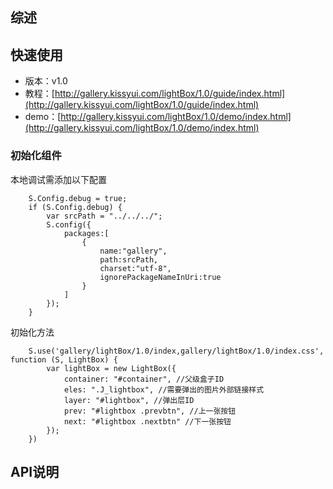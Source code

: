 ﻿## 综述

## 快速使用

* 版本：v1.0
* 教程：[http://gallery.kissyui.com/lightBox/1.0/guide/index.html](http://gallery.kissyui.com/lightBox/1.0/guide/index.html)
* demo：[http://gallery.kissyui.com/lightBox/1.0/demo/index.html](http://gallery.kissyui.com/lightBox/1.0/demo/index.html)

### 初始化组件

本地调试需添加以下配置

		S.Config.debug = true;
	    if (S.Config.debug) {
	        var srcPath = "../../../";
	        S.config({
	            packages:[
	                {
	                    name:"gallery",
	                    path:srcPath,
	                    charset:"utf-8",
	                    ignorePackageNameInUri:true
	                }
	            ]
	        });
	    }

初始化方法

	    S.use('gallery/lightBox/1.0/index,gallery/lightBox/1.0/index.css', function (S, LightBox) {
	        var lightBox = new LightBox({
	            container: "#container", //父级盒子ID
	            eles: ".J_lightbox", //需要弹出的图片外部链接样式
	            layer: "#lightbox", //弹出层ID
	            prev: "#lightbox .prevbtn", //上一张按钮
	            next: "#lightbox .nextbtn" //下一张按钮
	        });
	    })

## API说明

